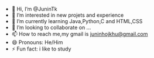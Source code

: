 - 👋 Hi, I’m @JuninTk
- 👀 I’m interested in new projets and experience
- 🌱 I’m currently learning Java,Python,C and HTML,CSS
- 💞️ I’m looking to collaborate on ...
- 📫 How to reach me,my gmail is juninhojkhu@gmail.com
- 😄 Pronouns: He/Him
- ⚡ Fun fact: i like to study

<!---
JuninTk/JuninTk is a ✨ special ✨ repository because its `README.md` (this file) appears on your GitHub profile.
You can click the Preview link to take a look at your changes.
--->
